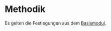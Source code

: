 # Methodik

Es gelten die Festlegungen aus dem [Basismodul](https://simplifier.net/guide/ImplementierungsleitfadenIsiK-Basismodul/UebergreifendeFestlegungenMethodik).

